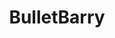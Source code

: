 ---
title: BulletBarry
crosslinks:
- LinkListingsForLists
- youtubefactsbot
- u_imguralbumbot
- pcmasterrace
- PCMasterRace
- youtubot
- Amd
- lowspecgamer
- xboxone
- thatHappened
- livven
- CouncilMasterRace
- tmsbmeta
- Pay_Respects
- emulators
- buildapcforme
- Dell
- DuplicatesBot
- 9gag
- SuicideWatch
---